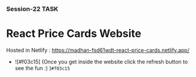 ### Session-22 TASK

# React Price Cards Website

Hosted in Netlify : https://madhan-fsd61wdt-react-price-cards.netlify.app/

- ![#f03c15] (Once you get inside the website click the refresh button to see the fun :) )`#f03c15`


